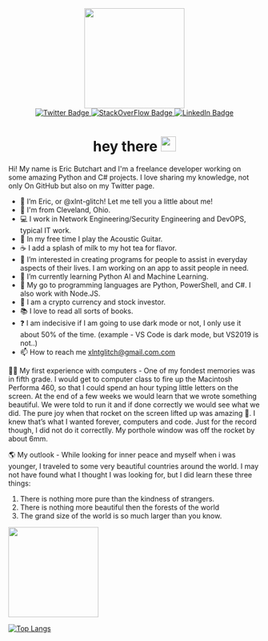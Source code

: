 <div id="header" align="center">
  <img src="https://media3.giphy.com/media/qgQUggAC3Pfv687qPC/200.webp?cid=ecf05e473h14cccf3opli3t4il9lkcmpg556g0mw2q6e5m12&rid=200.webp&ct=g" width="200"/>
</div>
  
<div id="badges" align="center">
  <a href="https://twitter.com/xlnt_glitch">
    <img src="https://img.shields.io/badge/Twitter-Orange?style=for-the-badge&logo=twitter&logoColor=white" alt="Twitter Badge"/>
      </a>
  <a href="https://stackoverflow.com/users/14830756/eric-butchart">
    <img src="https://img.shields.io/badge/StackOverFlow-Orange?style=for-the-badge&logo=stackoverflow&logoColor=white" alt="StackOverFlow Badge"/>
  </a>  
  <a href="">
    <img src="https://img.shields.io/badge/LinkedIn-Orange?style=for-the-badge&logo=linkedin&logoColor=white" alt="LinkedIn Badge"/>
  </a>  
  </div>
  <div id="views" align="center">
  <img src="https://komarev.com/ghpvc/?username=xlnt-glitch&style=flat-square&color=Orange" alt=""/>
  </div>
<h1 style="text-align: center;">hey there <img src="https://media.giphy.com/media/hvRJCLFzcasrR4ia7z/giphy.gif" width="30px" /></h1>


Hi! My name is Eric Butchart and I'm a freelance developer working on some amazing Python and C# projects. I love sharing my knowledge, not only On GitHub but also on my Twitter page.

- 👋 I’m Eric, or @xlnt-glitch! Let me tell you a little about me!
- 📍 I'm from Cleveland, Ohio.
- 💻 I work in Network Engineering/Security Engineering and DevOPS, typical IT work.
- 🎸 In my free time I play the Acoustic Guitar.
- ☕️ I add a splash of milk to my hot tea for flavor. 
- 👀 I’m interested in creating programs for people to assist in everyday aspects of their lives. I am working on an app to assit people in need.
- 🌱 I’m currently learning Python AI and Machine Learning.
- 💞️ My go to programming languages are Python, PowerShell, and C#. I also work with Node.JS. 
- 🔐 I am a crypto currency and stock investor.
- 📚 I love to read all sorts of books.
- ❓ I am indecisive if I am going to use dark mode or not, I only use it about 50% of the time. (example - VS Code is dark mode, but VS2019 is not..)
- 📫 How to reach me xlntglitch@gmail.com.com

👨‍💻 My first experience with computers - One of my fondest memories was in fifth grade. I would get to computer class to fire up the Macintosh Performa 460, so that I could spend an hour typing little letters on the screen. At the end of a few weeks we would learn that we wrote something beautiful. We were told to run it and if done correctly we would see what we did. The pure joy when that rocket on the screen lifted up was amazing 🚀. I knew that’s what I wanted forever, computers and code. Just for the record though, I did not do it correctlly. My porthole window was off the rocket by about 6mm. 


🌎 My outlook - While looking for inner peace and myself when i was younger, I traveled to some very beautiful countries around the world. I may not have found what I thought I was looking for, but I did learn these three things: 
  1. There is nothing more pure than the kindness of strangers. 
  2. There is nothing more beautiful then the forests of the world 
  3. The grand size of the world is so much larger than you know.
 

<img height="180em" src="https://github-readme-stats.vercel.app/api?username=xlnt-glitch&show_icons=true&hide_border=true&&count_private=true&include_all_commits=true" />



[![Top Langs](https://github-readme-stats.vercel.app/api/top-langs/?username=xlnt-glitch&layout=compact)](https://github.com/anuraghazra/github-readme-stats)
<!---
xlnt-glitch/xlnt-glitch is a ✨ special ✨ repository because its `README.md` (this file) appears on your GitHub profile.
You can click the Preview link to take a look at your changes.
--->
